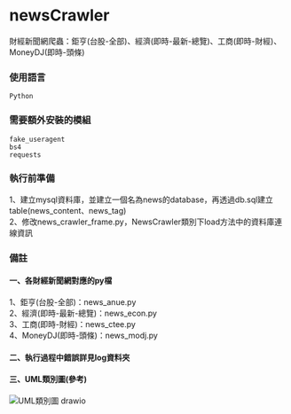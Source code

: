 # newsCrawler
財經新聞網爬蟲：鉅亨(台股-全部)、經濟(即時-最新-總覽)、工商(即時-財經)、MoneyDJ(即時-頭條)


### 使用語言
```
Python
```


### 需要額外安裝的模組
```
fake_useragent
bs4
requests
```


### 執行前準備
1、建立mysql資料庫，並建立一個名為news的database，再透過db.sql建立table(news_content、news_tag)\
2、修改news_crawler_frame.py，NewsCrawler類別下load方法中的資料庫連線資訊


### 備註
#### 一、各財經新聞網對應的py檔
1、鉅亨(台股-全部)：news_anue.py\
2、經濟(即時-最新-總覽)：news_econ.py\
3、工商(即時-財經)：news_ctee.py\
4、MoneyDJ(即時-頭條)：news_modj.py
#### 二、執行過程中錯誤詳見log資料夾
#### 三、UML類別圖(參考)
![UML類別圖 drawio](https://user-images.githubusercontent.com/78075403/144748986-2f931232-7559-425b-9f56-6b954b76dabe.png)
